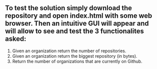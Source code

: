 ## To test the solution simply download the repository and open index.html with some web browser. Then an intuitive GUI will appear and will allow to see and test the 3 functionalites asked:

1. Given an organization return the number of repositories.
2. Given an organization return the biggest repository (in bytes).
3. Return the number of organizations that are currently on Github.
